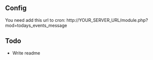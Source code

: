 
## Config
You need add this url to cron: http://YOUR_SERVER_URL/module.php?mod=todays_events_message

## Todo
* Write readme